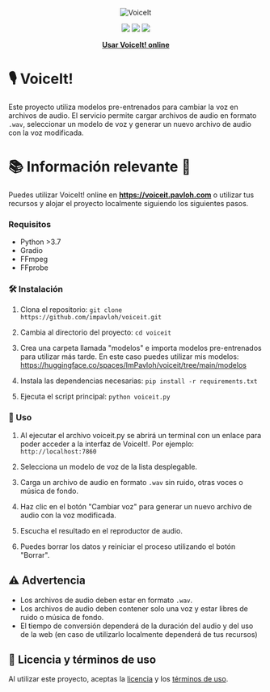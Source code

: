 <div align="center">
  
![VoiceIt](https://i.imgur.com/DendqCA.png)
  
<a href="https://github.com/ImPavloh/VoiceIt" target="_blank"><img src="https://img.shields.io/github/license/impavloh/voiceit?style=for-the-badge&logo=github&logoColor=white"></a>
<a href="https://twitter.com/ImPavloh" target="_blank"><img src="https://img.shields.io/badge/Seguir-%231DA1F2.svg?style=for-the-badge&logo=twitter&logoColor=white"></a>
<a href="https://huggingface.co/spaces/ImPavloh/voiceit/tree/main" target="_blank"><img src="https://img.shields.io/badge/HuggingFace-%23E06011.svg?style=for-the-badge"></a>

**[Usar VoiceIt! online](https://voiceit.pavloh.com)**
</div>

# 🎙️ VoiceIt!

Este proyecto utiliza modelos pre-entrenados para cambiar la voz en archivos de audio. El servicio permite cargar archivos de audio en formato `.wav`, seleccionar un modelo de voz y generar un nuevo archivo de audio con la voz modificada.

# 📚 Información relevante 🚀

Puedes utilizar VoiceIt! online en **https://voiceit.pavloh.com** o utilizar tus recursos y alojar el proyecto localmente siguiendo los siguientes pasos.

### Requisitos

- Python >3.7
- Gradio
- FFmpeg
- FFprobe

### 🛠️ Instalación

1. Clona el repositorio:
`git clone https://github.com/impavloh/voiceit.git`

2. Cambia al directorio del proyecto:
`cd voiceit`

3. Crea una carpeta llamada "modelos" e importa modelos pre-entrenados para utilizar más tarde. En este caso puedes utilizar mis modelos: https://huggingface.co/spaces/ImPavloh/voiceit/tree/main/modelos


5. Instala las dependencias necesarias:
`pip install -r requirements.txt`

5. Ejecuta el script principal:
`python voiceit.py`

### 📝 Uso

1. Al ejecutar el archivo voiceit.py se abrirá un terminal con un enlace para poder acceder a la interfaz de VoiceIt!. Por ejemplo: `http://localhost:7860`

2. Selecciona un modelo de voz de la lista desplegable.

3. Carga un archivo de audio en formato `.wav` sin ruido, otras voces o música de fondo.

4. Haz clic en el botón "Cambiar voz" para generar un nuevo archivo de audio con la voz modificada.

5. Escucha el resultado en el reproductor de audio.

6. Puedes borrar los datos y reiniciar el proceso utilizando el botón "Borrar".

## ⚠️ Advertencia

- Los archivos de audio deben estar en formato `.wav`.
- Los archivos de audio deben contener solo una voz y estar libres de ruido o música de fondo.
- El tiempo de conversión dependerá de la duración del audio y del uso de la web (en caso de utilizarlo localmente dependerá de tus recursos)

## 📝 Licencia y términos de uso

Al utilizar este proyecto, aceptas la [licencia](https://github.com/ImPavloh/voiceit/blob/main/LICENSE) y los [términos de uso](https://github.com/ImPavloh/voiceit/blob/main/TERMINOS_DE_USO.txt).
